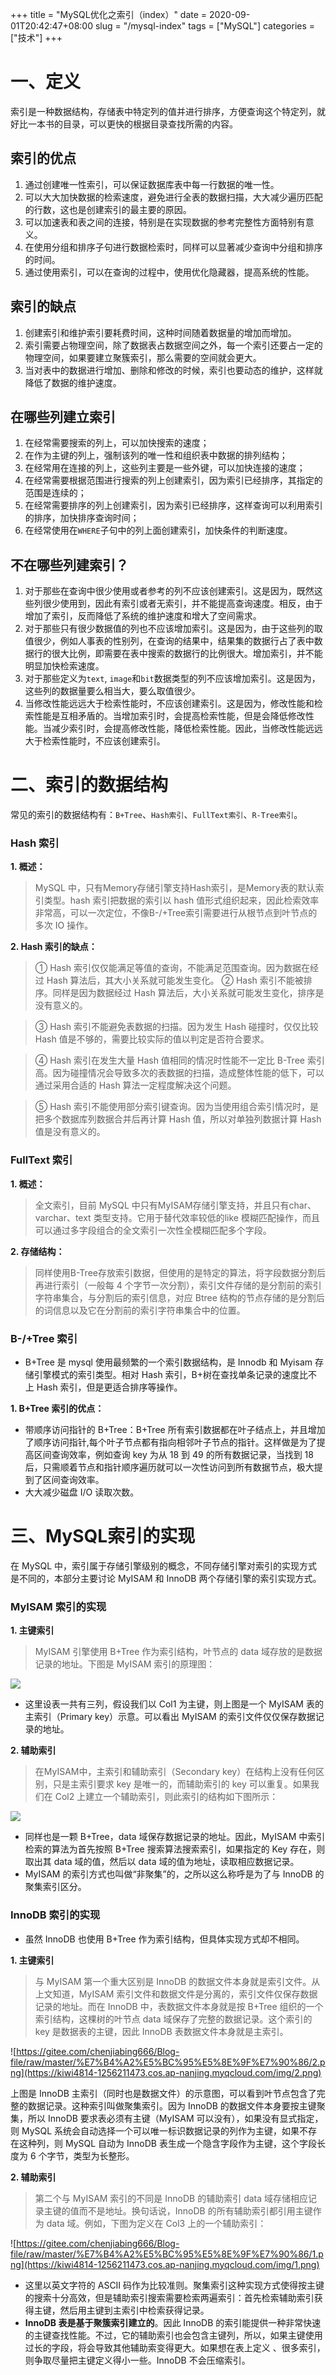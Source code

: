 
+++
title = "MySQL优化之索引（index）"
date = 2020-09-01T20:42:47+08:00
slug = "/mysql-index"
tags = ["MySQL"]
categories = ["技术"]
+++


# 一、定义

索引是一种数据结构，存储表中特定列的值并进行排序，方便查询这个特定列，就好比一本书的目录，可以更快的根据目录查找所需的内容。

## 索引的优点

1. 通过创建唯一性索引，可以保证数据库表中每一行数据的唯一性。
2. 可以大大加快数据的检索速度，避免进行全表的数据扫描，大大减少遍历匹配的行数，这也是创建索引的最主要的原因。
3. 可以加速表和表之间的连接，特别是在实现数据的参考完整性方面特别有意义。
4. 在使用分组和排序子句进行数据检索时，同样可以显著减少查询中分组和排序的时间。
5. 通过使用索引，可以在查询的过程中，使用优化隐藏器，提高系统的性能。

## 索引的缺点

1. 创建索引和维护索引要耗费时间，这种时间随着数据量的增加而增加。
2. 索引需要占物理空间，除了数据表占数据空间之外，每一个索引还要占一定的物理空间，如果要建立聚簇索引，那么需要的空间就会更大。
3. 当对表中的数据进行增加、删除和修改的时候，索引也要动态的维护，这样就降低了数据的维护速度。

## 在哪些列建立索引

1. 在经常需要搜索的列上，可以加快搜索的速度；
2. 在作为主键的列上，强制该列的唯一性和组织表中数据的排列结构；
3. 在经常用在连接的列上，这些列主要是一些外键，可以加快连接的速度；
4. 在经常需要根据范围进行搜索的列上创建索引，因为索引已经排序，其指定的范围是连续的；
5. 在经常需要排序的列上创建索引，因为索引已经排序，这样查询可以利用索引的排序，加快排序查询时间；
6. 在经常使用在`WHERE`子句中的列上面创建索引，加快条件的判断速度。

## 不在哪些列建索引？

1. 对于那些在查询中很少使用或者参考的列不应该创建索引。这是因为，既然这些列很少使用到，因此有索引或者无索引，并不能提高查询速度。相反，由于增加了索引，反而降低了系统的维护速度和增大了空间需求。
2. 对于那些只有很少数据值的列也不应该增加索引。这是因为，由于这些列的取值很少，例如人事表的性别列，在查询的结果中，结果集的数据行占了表中数据行的很大比例，即需要在表中搜索的数据行的比例很大。增加索引，并不能明显加快检索速度。
3. 对于那些定义为`text`, `image`和`bit`数据类型的列不应该增加索引。这是因为，这些列的数据量要么相当大，要么取值很少。
4. 当修改性能远远大于检索性能时，不应该创建索引。这是因为，修改性能和检索性能是互相矛盾的。当增加索引时，会提高检索性能，但是会降低修改性能。当减少索引时，会提高修改性能，降低检索性能。因此，当修改性能远远大于检索性能时，不应该创建索引。

# 二、索引的数据结构

常见的索引的数据结构有：`B+Tree`、`Hash索引`、`FullText索引`、`R-Tree索引`。

### Hash 索引

**1. 概述：**

> MySQL 中，只有Memory存储引擎支持Hash索引，是Memory表的默认索引类型。hash 索引把数据的索引以 hash 值形式组织起来，因此检索效率非常高，可以一次定位，不像B-/+Tree索引需要进行从根节点到叶节点的多次 IO 操作。
> 

**2. Hash 索引的缺点：**

> ① Hash 索引仅仅能满足等值的查询，不能满足范围查询。因为数据在经过 Hash 算法后，其大小关系就可能发生变化。 ② Hash 索引不能被排序。同样是因为数据经过 Hash 算法后，大小关系就可能发生变化，排序是没有意义的。
> 

> ③ Hash 索引不能避免表数据的扫描。因为发生 Hash 碰撞时，仅仅比较 Hash 值是不够的，需要比较实际的值以判定是否符合要求。
> 

> ④ Hash 索引在发生大量 Hash 值相同的情况时性能不一定比 B-Tree 索引高。因为碰撞情况会导致多次的表数据的扫描，造成整体性能的低下，可以通过采用合适的 Hash 算法一定程度解决这个问题。
> 

> ⑤ Hash 索引不能使用部分索引键查询。因为当使用组合索引情况时，是把多个数据库列数据合并后再计算 Hash 值，所以对单独列数据计算 Hash 值是没有意义的。
> 

### FullText 索引

**1. 概述：**

> 全文索引，目前 MySQL 中只有MyISAM存储引擎支持，并且只有char、varchar、text 类型支持。它用于替代效率较低的like 模糊匹配操作，而且可以通过多字段组合的全文索引一次性全模糊匹配多个字段。
> 

**2. 存储结构：**

> 同样使用B-Tree存放索引数据，但使用的是特定的算法，将字段数据分割后再进行索引（一般每 4 个字节一次分割），索引文件存储的是分割前的索引字符串集合，与分割后的索引信息，对应 Btree 结构的节点存储的是分割后的词信息以及它在分割前的索引字符串集合中的位置。
> 

### B-/+Tree 索引

- B+Tree 是 mysql 使用最频繁的一个索引数据结构，是 Innodb 和 Myisam 存储引擎模式的索引类型。相对 Hash 索引，B+树在查找单条记录的速度比不上 Hash 索引，但是更适合排序等操作。

**1. B+Tree 索引的优点：**

- 带顺序访问指针的 B+Tree：B+Tree 所有索引数据都在叶子结点上，并且增加了顺序访问指针,每个叶子节点都有指向相邻叶子节点的指针。这样做是为了提高区间查询效率，例如查询 key 为从 18 到 49 的所有数据记录，当找到 18 后，只需顺着节点和指针顺序遍历就可以一次性访问到所有数据节点，极大提到了区间查询效率。
- 大大减少磁盘 I/O 读取次数。

# 三、MySQL索引的实现

在 MySQL 中，索引属于存储引擎级别的概念，不同存储引擎对索引的实现方式是不同的，本部分主要讨论 MyISAM 和 InnoDB 两个存储引擎的索引实现方式。

### MyISAM 索引的实现

**1. 主键索引**

> MyISAM 引擎使用 B+Tree 作为索引结构，叶节点的 data 域存放的是数据记录的地址。下图是 MyISAM 索引的原理图：
> 

![](https://kiwi4814-1256211473.cos.ap-nanjing.myqcloud.com/img/3.png)

- 这里设表一共有三列，假设我们以 Col1 为主键，则上图是一个 MyISAM 表的主索引（Primary key）示意。可以看出 MyISAM 的索引文件仅仅保存数据记录的地址。

**2. 辅助索引**

> 在MyISAM中，主索引和辅助索引（Secondary key）在结构上没有任何区别，只是主索引要求 key 是唯一的，而辅助索引的 key 可以重复。如果我们在 Col2 上建立一个辅助索引，则此索引的结构如下图所示：
> 

![](https://kiwi4814-1256211473.cos.ap-nanjing.myqcloud.com/img/4.png)

- 同样也是一颗 B+Tree，data 域保存数据记录的地址。因此，MyISAM 中索引检索的算法为首先按照 B+Tree 搜索算法搜索索引，如果指定的 Key 存在，则取出其 data 域的值，然后以 data 域的值为地址，读取相应数据记录。
- MyISAM 的索引方式也叫做“非聚集”的，之所以这么称呼是为了与 InnoDB 的聚集索引区分。

### InnoDB 索引的实现

- 虽然 InnoDB 也使用 B+Tree 作为索引结构，但具体实现方式却不相同。

**1. 主键索引**

> 与 MyISAM 第一个重大区别是 InnoDB 的数据文件本身就是索引文件。从上文知道，MyISAM 索引文件和数据文件是分离的，索引文件仅保存数据记录的地址。而在 InnoDB 中，表数据文件本身就是按 B+Tree 组织的一个索引结构，这棵树的叶节点 data 域保存了完整的数据记录。这个索引的 key 是数据表的主键，因此 InnoDB 表数据文件本身就是主索引。
> 

![https://gitee.com/chenjiabing666/Blog-file/raw/master/%E7%B4%A2%E5%BC%95%E5%8E%9F%E7%90%86/2.png](https://kiwi4814-1256211473.cos.ap-nanjing.myqcloud.com/img/2.png)

上图是 InnoDB 主索引（同时也是数据文件）的示意图，可以看到叶节点包含了完整的数据记录。这种索引叫做聚集索引。因为 InnoDB 的数据文件本身要按主键聚集，所以 InnoDB 要求表必须有主键（MyISAM 可以没有），如果没有显式指定，则 MySQL 系统会自动选择一个可以唯一标识数据记录的列作为主键，如果不存在这种列，则 MySQL 自动为 InnoDB 表生成一个隐含字段作为主键，这个字段长度为 6 个字节，类型为长整形。

**2. 辅助索引**

> 第二个与 MyISAM 索引的不同是 InnoDB 的辅助索引 data 域存储相应记录主键的值而不是地址。换句话说，InnoDB 的所有辅助索引都引用主键作为 data 域。例如，下图为定义在 Col3 上的一个辅助索引：
> 

![https://gitee.com/chenjiabing666/Blog-file/raw/master/%E7%B4%A2%E5%BC%95%E5%8E%9F%E7%90%86/1.png](https://kiwi4814-1256211473.cos.ap-nanjing.myqcloud.com/img/1.png)

- 这里以英文字符的 ASCII 码作为比较准则。聚集索引这种实现方式使得按主键的搜索十分高效，但是辅助索引搜索需要检索两遍索引：首先检索辅助索引获得主键，然后用主键到主索引中检索获得记录。
- **InnoDB 表是基于聚簇索引建立的**。因此 InnoDB 的索引能提供一种非常快速的主键查找性能。不过，它的辅助索引也会包含主键列，所以，如果主键使用过长的字段，将会导致其他辅助索变得更大。如果想在表上定义 、很多索引，则争取尽量把主键定义得小一些。InnoDB 不会压缩索引。
